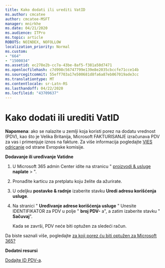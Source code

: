 ```yaml
---
title: Kako dodati ili urediti VatID
ms.author: cmcatee
author: cmcatee-MSFT
manager: mnirkhe
ms.date: 04/21/2020
ms.audience: ITPro
ms.topic: article
ROBOTS: NOINDEX, NOFOLLOW
localization_priority: Normal
ms.custom:
- "664"
- "1500034"
ms.assetid: ec278e2b-cc7a-43be-8af5-f381a50d7471
ms.openlocfilehash: c7d998c56747799e139e8e2035cbccfe71cce14b
ms.sourcegitcommit: 55eff703a17e500681d8fa6a87eb067019ade3cc
ms.translationtype: MT
ms.contentlocale: sr-Latn-RS
ms.lasthandoff: 04/22/2020
ms.locfileid: "43709637"
---
```

# <a name="how-to-add-or-edit-a-vatid"></a>Kako dodati ili urediti VatID

**Napomena**: ako se nalazite u zemlji koja koristi porez na dodatu vrednost (PDV), kao što je Velika Britanija, Microsoft FAKTURISANJE izračunava PDV za vas i primenjuje iznos na fakture. Za više informacija pogledajte [VIES odricanje](https://go.microsoft.com/fwlink/?LinkID=841741) od strane Evropske komisije.

**Dodavanje ili uređivanje Vatidne**

1. U Microsoft 365 admin Center idite na stranicu " [proizvodi & usluge](https://go.microsoft.com/fwlink/p/?linkid=842054) **naplate** \> ".

2. Pronađite karticu za pretplatu koju želite da ažurirate.

3. U odeljku **postavke & radnje** izaberite stavku **Uredi adresu korišćenja usluge**.

4. Na stranici " **Uređivanje adrese korišćenja usluge** " Unesite IDENTIFIKATOR za PDV u polje " **broj PDV-** a", a zatim izaberite stavku " **Sačuvaj**".

    Kada se završi, PDV neće biti optužen za sledeći račun.

Da biste saznali više, pogledajte [za koji porez ću biti optužen za Microsoft 365?](https://docs.microsoft.com/office365/admin/subscriptions-and-billing/what-tax-will-i-be-charged)

**Dodatni resursi**

[Dodajte ID PDV-a](https://docs.microsoft.com/office365/admin/subscriptions-and-billing/what-tax-will-i-be-charged?view=o365-worldwide#add-your-vat-id-eu-countries-only).